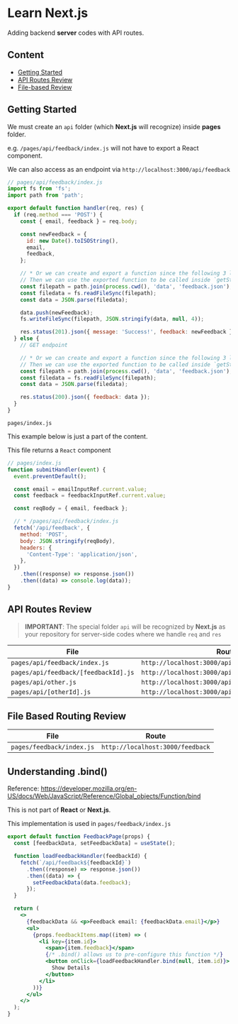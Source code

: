 # Learn Next.js

Adding backend **server** codes with API routes.

## Content

- [Getting Started](#getting-started)
- [API Routes Review](#api-routes-review)
- [File-based Review](#file-based-routing-review)

## Getting Started

We must create an `api` folder (which **Next.js** will recognize) inside **pages** folder.

e.g. `/pages/api/feedback/index.js` will not have to export a React component.

We can also access as an endpoint via `http://localhost:3000/api/feedback`

```js
// pages/api/feedback/index.js
import fs from 'fs';
import path from 'path';

export default function handler(req, res) {
  if (req.method === 'POST') {
    const { email, feedback } = req.body;

    const newFeedback = {
      id: new Date().toISOString(),
      email,
      feedback,
    };

    // * Or we can create and export a function since the following 3 lines of code is duplicated
    // Then we can use the exported function to be called inside `getStaticProps()`
    const filepath = path.join(process.cwd(), 'data', 'feedback.json');
    const filedata = fs.readFileSync(filepath);
    const data = JSON.parse(filedata);

    data.push(newFeedback);
    fs.writeFileSync(filepath, JSON.stringify(data, null, 4));

    res.status(201).json({ message: 'Success!', feedback: newFeedback });
  } else {
    // GET endpoint

    // * Or we can create and export a function since the following 3 lines of code is duplicated
    // Then we can use the exported function to be called inside `getStaticProps()`
    const filepath = path.join(process.cwd(), 'data', 'feedback.json');
    const filedata = fs.readFileSync(filepath);
    const data = JSON.parse(filedata);

    res.status(200).json({ feedback: data });
  }
}
```

`pages/index.js`

This example below is just a part of the content.

This file returns a `React` component

```jsx
// pages/index.js
function submitHandler(event) {
  event.preventDefault();

  const email = emailInputRef.current.value;
  const feedback = feedbackInputRef.current.value;

  const reqBody = { email, feedback };

  // * /pages/api/feedback/index.js
  fetch('/api/feedback', {
    method: 'POST',
    body: JSON.stringify(reqBody),
    headers: {
      'Content-Type': 'application/json',
    },
  })
    .then((response) => response.json())
    .then((data) => console.log(data));
}
```

## API Routes Review

> **IMPORTANT**: The special folder `api` will be recognized by **Next.js** as your repository for server-side codes where we handle `req` and `res`

| File                                 | Route                                             |
| ------------------------------------ | ------------------------------------------------- |
| `pages/api/feedback/index.js`        | `http://localhost:3000/api/feedback`              |
| `pages/api/feedback/[feedbackId].js` | `http://localhost:3000/api/feedback/{feedbackId}` |
| `pages/api/other.js`                 | `http://localhost:3000/api/other`                 |
| `pages/api/[otherId].js`             | `http://localhost:3000/api/{otherId}`             |

## File Based Routing Review

| File                      | Route                            |
| ------------------------- | -------------------------------- |
| `pages/feedback/index.js` | `http://localhost:3000/feedback` |

## Understanding .bind()

Reference: https://developer.mozilla.org/en-US/docs/Web/JavaScript/Reference/Global_objects/Function/bind

This is not part of **React** or **Next.js**.

This implementation is used in `pages/feedback/index.js`

```jsx
export default function FeedbackPage(props) {
  const [feedbackData, setFeedbackData] = useState();

  function loadFeedbackHandler(feedbackId) {
    fetch(`/api/feedback${feedbackId}`)
      .then((response) => response.json())
      .then((data) => {
        setFeedbackData(data.feedback);
      });
  }

  return (
    <>
      {feedbackData && <p>Feedback email: {feedbackData.email}</p>}
      <ul>
        {props.feedbackItems.map((item) => (
          <li key={item.id}>
            <span>{item.feedback}</span>
            {/* .bind() allows us to pre-configure this function */}
            <button onClick={loadFeedbackHandler.bind(null, item.id)}>
              Show Details
            </button>
          </li>
        ))}
      </ul>
    </>
  );
}
```
